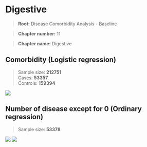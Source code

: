 # Digestive
    
> **Root:** Disease Comorbidity Analysis - Baseline

> **Chapter number:** 11  

> **Chapter name:** Digestive  

## Comorbidity (Logistic regression)
> Sample size: **212751**  
> Cases: **53357**  
> Controls: **159394**
<img src="/Chapter/Figures/Baseline/LG/Chapter_11.png"/>
<CsvTable src="/Chapter/Data/Baseline/LG/LG_Chapter_11.csv" label="🔍 View full results" />

## Number of disease except for 0 (Ordinary regression)
> Sample size: **53378**
<img src="/Chapter/Figures/Baseline/Histogram/Chapter_11_ba.png"/>
<CsvTable src="/Chapter/Data/Baseline/Histogram/Chapter_11_ba.csv" label="🔍 View full results" />
        
<img src="/Chapter/Figures/Baseline/ORD/Chapter_11.png"/>
<CsvTable src="/Chapter/Data/Baseline/ORD/ORD_Chapter_11.csv" label="🔍 View full results" />
